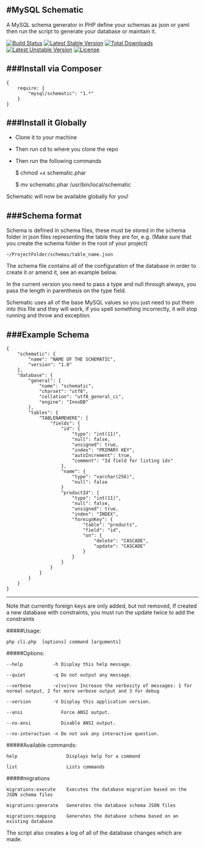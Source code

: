 #MySQL Schematic
---

A MySQL schema generator in PHP define your schemas as json or yaml then run the script to generate your database or maintain it.


[![Build Status](https://travis-ci.org/andrefigueira/Schematic.svg?branch=master)](https://travis-ci.org/andrefigueira/Schematic)
[![Latest Stable Version](https://poser.pugx.org/mysql/schematic/v/stable.svg)](https://packagist.org/packages/mysql/schematic) [![Total Downloads](https://poser.pugx.org/mysql/schematic/downloads.svg)](https://packagist.org/packages/mysql/schematic) [![Latest Unstable Version](https://poser.pugx.org/mysql/schematic/v/unstable.svg)](https://packagist.org/packages/mysql/schematic) [![License](https://poser.pugx.org/mysql/schematic/license.svg)](https://packagist.org/packages/mysql/schematic)

###Install via Composer
---

    {
        require: {
            "mysql/schematic": "1.*"
        }
    }
    
###Install it Globally
---

- Clone it to your machine
- Then run cd to where you clone the repo
- Then run the following commands

    $ chmod +x schematic.phar
    
    $ mv schematic.phar /usr/bin/local/schematic
    
Schematic will now be available globally for you!

###Schema format
---

Schema is defined in schema files, these must be stored in the schema folder in json files representing the table they are
for, e.g. (Make sure that you create the schema folder in the root of your project)

	~/ProjectFolder/schemas/table_name.json

The schema file contains all of the configuration of the database in order to create it or amend it, see an example below.

In the current version you need to pass a type and null through always, you pass the length in parenthesis on the type field.

Schematic uses all of the base MySQL values so you just need to put them into this file and they will work, if you spell something incorrectly, it
will stop running and throw and exception.

###Example Schema
---

    {
        "schematic": {
            "name": "NAME OF THE SCHEMATIC",
            "version": "1.0"
        },
        "database": {
            "general": {
                "name": "schematic",
                "charset": "utf8",
                "collation": "utf8_general_ci",
                "engine": "InnoDB"
            },
            "tables": {
                "TABLENAMEHERE": {
                    "fields": {
                        "id": {
                            "type": "int(11)",
                            "null": false,
                            "unsigned": true,
                            "index": "PRIMARY KEY",
                            "autoIncrement": true,
                            "comment": "Id field for listing ids"
                        },
                        "name": {
                            "type": "varchar(256)",
                            "null": false
                        }
                        "productId": {
                            "type": "int(11)",
                            "null": false,
                            "unsigned": true,
                            "index": "INDEX",
                            "foreignKey": {
                                "table": "products",
                                "field": "id",
                                "on": {
                                    "delete": "CASCADE",
                                    "update": "CASCADE"
                                }
                            }
                        }
                    }
                }
            }
        }
    }

---

Note that currently foreign keys are only added, but not removed, If created a new database with constraints, you must run the update twice to add the constraints

#####Usage:

`php cli.php  [options] command [arguments]`

#####Options:

  `--help           -h Display this help message.`
  
  `--quiet          -q Do not output any message.`
  
  `--verbose        -v|vv|vvv Increase the verbosity of messages: 1 for normal output, 2 for more verbose output and 3 for debug`
  
  `--version        -V Display this application version.`
  
  `--ansi              Force ANSI output.`
  
  `--no-ansi           Disable ANSI output.`
  
  `--no-interaction -n Do not ask any interactive question.`

#####Available commands:

  `help                  Displays help for a command`
  
  `list                  Lists commands`
  
#####migrations

  `migrations:execute    Executes the database migration based on the JSON schema files`
  
  `migrations:generate   Generates the database schema JSON files`
  
  `migrations:mapping    Generates the database schema based on an existing database`

The script also creates a log of all of the database changes which are made.